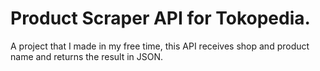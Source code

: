 # Product Scraper API for Tokopedia.

A project that I made in my free time, this API receives shop and product name and returns the result in JSON.
